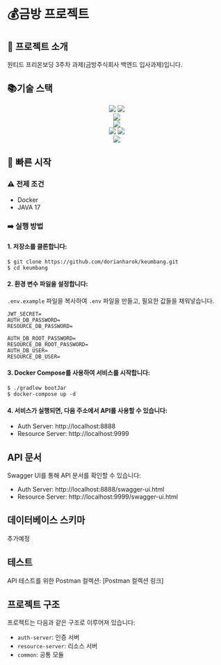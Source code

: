 # 💰금방 프로젝트
## 🏁 프로젝트 소개
원티드 프리온보딩 3주차 과제(금방주식회사 백엔드 입사과제)입니다.

## 📚기술 스택
<div align=center> 
  <img src="https://img.shields.io/badge/Kotlin-7F52FF?style=for-the-badge&logo=Kotlin&logoColor=white"> 
  <img src="https://img.shields.io/badge/springboot%203.3.3-6DB33F?style=for-the-badge&logo=springboot&logoColor=white">
</br>
  <img src="https://img.shields.io/badge/MariaDB-003545?style=for-the-badge&logo=mariadb&logoColor=white">
</br>
  <img src="https://img.shields.io/badge/spring%20data%20jpa-6D597A?style=for-the-badge&logo=spring&logoColor=white">
</br>
  <img src="https://img.shields.io/badge/docker-2496ED?style=for-the-badge&logo=docker&logoColor=white">
  <img src="https://img.shields.io/badge/docker--compose-F7A81B?style=for-the-badge&logo=docker&logoColor=white">
</br>
  <img src="https://img.shields.io/badge/-Swagger-%23Clojure?style=for-the-badge&logo=swagger&logoColor=white">
</div>

## 🚀 빠른 시작
### ⚠️ 전제 조건
- Docker
- JAVA 17

### ➡️ 실행 방법

#### 1. 저장소를 클론합니다:
```
$ git clone https://github.com/dorianharok/keumbang.git
$ cd keumbang
```
#### 2. 환경 변수 파일을 설정합니다:</br>
   `.env.example` 파일을 복사하여 `.env` 파일을 만들고, 필요한 값들을 채워넣습니다.
```
JWT_SECRET=
AUTH_DB_PASSWORD=
RESOURCE_DB_PASSWORD=

AUTH_DB_ROOT_PASSWORD=
RESOURCE_DB_ROOT_PASSWORD=
AUTH_DB_USER=
RESOURCE_DB_USER=
```

#### 3. Docker Compose를 사용하여 서비스를 시작합니다:
```
$ ./gradlew bootJar
$ docker-compose up -d
```
#### 4. 서비스가 실행되면, 다음 주소에서 API를 사용할 수 있습니다:
- Auth Server: http://localhost:8888
- Resource Server: http://localhost:9999

## API 문서

Swagger UI를 통해 API 문서를 확인할 수 있습니다:
- Auth Server: http://localhost:8888/swagger-ui.html
- Resource Server: http://localhost:9999/swagger-ui.html

## 데이터베이스 스키마
추가예정

## 테스트
API 테스트를 위한 Postman 컬렉션: [Postman 컬렉션 링크]

## 프로젝트 구조

프로젝트는 다음과 같은 구조로 이루어져 있습니다:

- `auth-server`: 인증 서버
- `resource-server`: 리소스 서버
- `common`: 공통 모듈